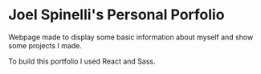 # Joel Spinelli's Personal Porfolio

Webpage made to display some basic information about myself and show some projects I made.

To build this portfolio I used React and Sass.
